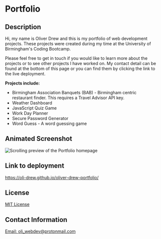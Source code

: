 # Portfolio

## Description

Hi, my name is Oliver Drew and this is my portfolio of web development projects. These projects were created during my time at the University of Birmingham's Coding Bootcamp.

Please feel free to get in touch if you would like to learn more about the projects or to see other projects I have worked on. My contact detail can be found at the bottom of this page or you can find them by clicking the link to the live deployment.

**Projects include:**

- Birmingham Association Banquets (BAB) - Birmingham centric restaurant finder. This requires a Travel Advisor API key.
- Weather Dashboard
- JavaScript Quiz Game
- Work Day Planner
- Secure Password Generator
- Word Guess - A word guessing game

## Animated Screenshot

![Scrolling preview of the Portfolio homepage](./assets/images/portfolio.gif)

## Link to deployment

https://oli-drew.github.io/oliver-drew-portfolio/

## License

[MIT License](LICENSE)

## Contact Information

[Email: oli_webdev@protonmail.com](mailto:oli_webdev@protonmail.com)
